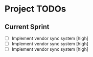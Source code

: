 # Project TODOs

## Current Sprint
- [ ] Implement vendor sync system [high]
- [ ] Implement vendor sync system [high]
- [ ] Implement vendor sync system [high]
